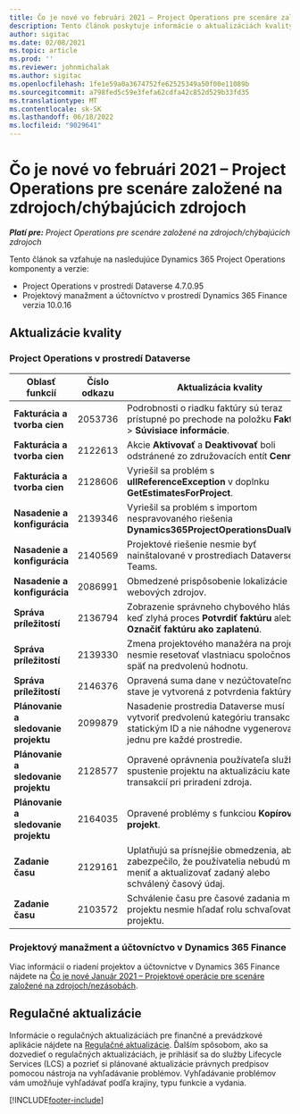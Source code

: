 ```yaml
---
title: Čo je nové vo februári 2021 – Project Operations pre scenáre založené na zdrojoch/chýbajúcich zdrojoch
description: Tento článok poskytuje informácie o aktualizáciách kvality dostupných vo vydaní Project Operations z februára 2021 pre scenáre založené na zdrojoch alebo bez zásob.
author: sigitac
ms.date: 02/08/2021
ms.topic: article
ms.prod: ''
ms.reviewer: johnmichalak
ms.author: sigitac
ms.openlocfilehash: 1fe1e59a0a3674752fe62525349a50f00e11089b
ms.sourcegitcommit: a798fed5c59e3fefa62cdfa42c852d529b33fd35
ms.translationtype: MT
ms.contentlocale: sk-SK
ms.lasthandoff: 06/18/2022
ms.locfileid: "9029641"
---
```

# <a name="whats-new-february-2021---project-operations-for-resourcenon-stocked-based-scenarios"></a>Čo je nové vo februári 2021 – Project Operations pre scenáre založené na zdrojoch/chýbajúcich zdrojoch

_**Platí pre:** Project Operations pre scenáre založené na zdrojoch/chýbajúcich zdrojoch_

Tento článok sa vzťahuje na nasledujúce Dynamics 365 Project Operations komponenty a verzie:

- Project Operations v prostredí Dataverse 4.7.0.95
- Projektový manažment a účtovníctvo v prostredí Dynamics 365 Finance verzia 10.0.16 

## <a name="quality-updates"></a>Aktualizácie kvality

### <a name="project-operations-on-dataverse"></a>Project Operations v prostredí Dataverse

| **Oblasť funkcií** | **Číslo odkazu** | **Aktualizácia kvality** |
| --- | --- | --- |
| **Fakturácia a tvorba cien** | 2053736 | Podrobnosti o riadku faktúry sú teraz prístupné po prechode na položku **Faktúra** > **Súvisiace informácie**. |
| **Fakturácia a tvorba cien** | 2122613 | Akcie **Aktivovať** a **Deaktivovať** boli odstránené zo združovacích entít **Cenník**. |
| **Fakturácia a tvorba cien** | 2128606 | Vyriešil sa problém s **ullReferenceException** v doplnku **GetEstimatesForProject**. |
| **Nasadenie a konfigurácia** | 2139346 | Vyriešil sa problém s importom nespravovaného riešenia **Dynamics365ProjectOperationsDualWrite**. |
| **Nasadenie a konfigurácia** | 2140569 | Projektové riešenie nesmie byť nainštalované v prostrediach Dataverse Teams. |
| **Nasadenie a konfigurácia** | 2086991 | Obmedzené prispôsobenie lokalizácie webových zdrojov. |
| **Správa príležitostí** | 2136794 | Zobrazenie správneho chybového hlásenia, keď zlyhá proces **Potvrdiť faktúru** alebo **Označiť faktúru ako zaplatenú**. |
| **Správa príležitostí** | 2139330 | Zmena projektového manažéra na projekte nesmie resetovať vlastniacu spoločnosť späť na predvolenú hodnotu. |
| **Správa príležitostí** | 2146376 | Opravená suma dane v nezúčtovateľnom stave je vytvorená z potvrdenia faktúry. |
| **Plánovanie a sledovanie projektu** | 2099879 | Nasadenie prostredia Dataverse musí vytvoriť predvolenú kategóriu transakcií so statickým ID a nie náhodne vygenerovať jednu pre každé prostredie. |
| **Plánovanie a sledovanie projektu** | 2128577 | Opravené oprávnenia používateľa služby na spustenie projektu na aktualizáciu kategórie transakcií pri priradení zdroja. |
| **Plánovanie a sledovanie projektu** | 2164035 | Opravené problémy s funkciou **Kopírovať projekt**. |
| **Zadanie času** | 2129161 | Uplatňujú sa prísnejšie obmedzenia, aby sa zabezpečilo, že používatelia nebudú môcť meniť a aktualizovať zadaný alebo schválený časový údaj. |
| **Zadanie času** | 2103572 | Schválenie času pre časové zadania mimo projektu nesmie hľadať rolu schvaľovateľa projektu. |

### <a name="project-management-and-accounting-in-dynamics-365-finance"></a>Projektový manažment a účtovníctvo v Dynamics 365 Finance 

Viac informácií o riadení projektov a účtovníctve v Dynamics 365 Finance nájdete na [Čo je nové Január 2021 – Projektové operácie pre scenáre založené na zdrojoch/nezásobách](whats-new-jan-2021-resource-based.md).


## <a name="regulatory-updates"></a>Regulačné aktualizácie

Informácie o regulačných aktualizáciách pre finančné a prevádzkové aplikácie nájdete na [Regulačné aktualizácie](/dynamics365/finance/localizations/regulatory-updates). Ďalším spôsobom, ako sa dozvedieť o regulačných aktualizáciách, je prihlásiť sa do služby Lifecycle Services (LCS) a pozrieť si plánované aktualizácie právnych predpisov pomocou nástroja na vyhľadávanie problémov. Vyhľadávanie problémov vám umožňuje vyhľadávať podľa krajiny, typu funkcie a vydania.


[!INCLUDE[footer-include](../includes/footer-banner.md)]